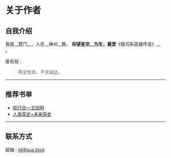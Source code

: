 # 关于作者
## 自我介绍

我是__楚门__，人在__神州__飘， __仰望星空__为生，最爱__《银河系英雄传说》__ 。

座右铭 :

> 苟全性命，不求闻达。

---

## 推荐书单

*   [知行合一王阳明](http://t.cn/RHlxI4A)
*   [人类简史+未来简史](http://t.cn/RHlMz1S)

---

## 联系方式

邮箱 : [i@8gua.blog](mailto:i@8gua.blog)